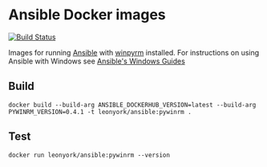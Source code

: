 # Ansible Docker images

[![Build Status](https://travis-ci.com/leonyork/ansible-pywinrm-images.svg?branch=master)](https://travis-ci.com/leonyork/ansible-pywinrm-images)

Images for running [Ansible](https://www.ansible.com/) with [winpyrm](https://pypi.org/project/pywinrm/0.2.2/) installed. For instructions on using Ansible with Windows see [Ansible's Windows Guides](https://docs.ansible.com/ansible/latest/user_guide/windows.html)

## Build

```docker build --build-arg ANSIBLE_DOCKERHUB_VERSION=latest --build-arg PYWINRM_VERSION=0.4.1 -t leonyork/ansible:pywinrm .```

## Test

```docker run leonyork/ansible:pywinrm --version```